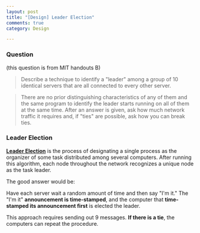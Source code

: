 ```yaml
---
layout: post
title: "[Design] Leader Election"
comments: true
category: Design

---
```


### Question 

(this question is from MIT handouts B)

> Describe a technique to identify a "leader" among a group of 10 identical servers that are all connected to every other server. 

> There are no prior distinguishing characteristics of any of them and the same program to identify the leader starts running on all of them at the same time. After an answer is given, ask how much network traffic it requires and, if "ties" are possible, ask how you can break ties.

### Leader Election 

__[Leader Election](http://en.wikipedia.org/wiki/Leader_election)__ is the process of designating a single process as the organizer of some task distributed among several computers. After running this algorithm, each node throughout the network recognizes a unique node as the task leader. 

The good answer would be: 

Have each server wait a random amount of time and then say "I'm it." The "I'm it" __announcement is time‐stamped__, and the computer that __time‐stamped its announcement first__ is elected the leader. 

This approach requires sending out 9 messages. __If there is a tie__, the computers can repeat the procedure.

